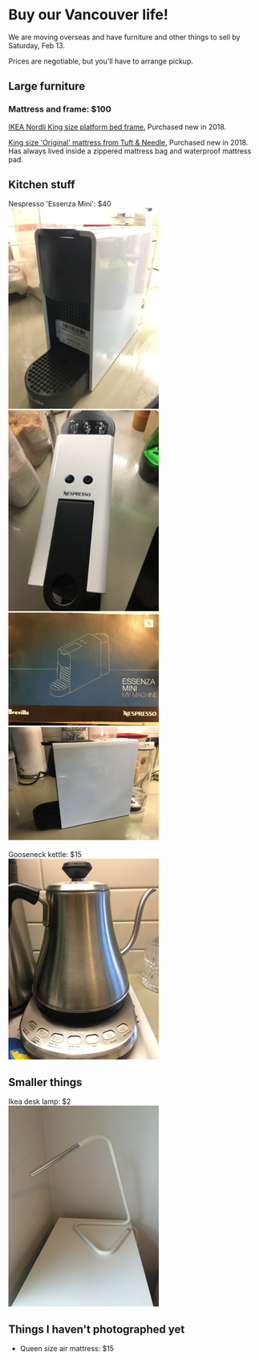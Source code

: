 # Buy our Vancouver life!
We are moving overseas and have furniture and other things to sell by Saturday, Feb 13. 

Prices are negotiable, but you'll have to arrange pickup.

## Large furniture
### Mattress and frame: $100
[IKEA Nordli King size platform bed frame.](https://www.ikea.com/ca/en/p/nordli-bed-frame-with-storage-white-30349857/) Purchased new in 2018.

[King size 'Original' mattress from Tuft & Needle.](https://tuftandneedle.ca/products/t-n-original-mattress?variant=31343960752265) Purchased new in 2018. Has always lived inside a zippered mattress bag and waterproof mattress pad.


## Kitchen stuff
Nespresso 'Essenza Mini': $40
<br>
<img src="IMG_7886.JPG" alt="nespresso" width="300">
<img src="IMG_7884.JPG" alt="nespresso" width="300">
<img src="IMG_7885.JPG" alt="nespresso" width="300">
<img src="IMG_7883.JPG" alt="nespresso" width="300">
<br>
<br>
Gooseneck kettle: $15
<br>
<img src="IMG_7880.JPG" alt="kettle" width="300">



## Smaller things

Ikea desk lamp: $2
<br>
<img src="IMG_7862.JPG" alt="lamp" width="300">




## Things I haven't photographed yet
- Queen size air mattress: $15

